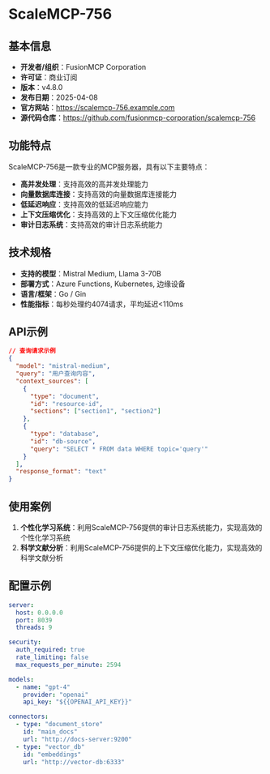 # ScaleMCP-756

## 基本信息

- **开发者/组织**：FusionMCP Corporation
- **许可证**：商业订阅
- **版本**：v4.8.0
- **发布日期**：2025-04-08
- **官方网站**：https://scalemcp-756.example.com
- **源代码仓库**：https://github.com/fusionmcp-corporation/scalemcp-756

## 功能特点

ScaleMCP-756是一款专业的MCP服务器，具有以下主要特点：

- **高并发处理**：支持高效的高并发处理能力
- **向量数据库连接**：支持高效的向量数据库连接能力
- **低延迟响应**：支持高效的低延迟响应能力
- **上下文压缩优化**：支持高效的上下文压缩优化能力
- **审计日志系统**：支持高效的审计日志系统能力


## 技术规格

- **支持的模型**：Mistral Medium, Llama 3-70B
- **部署方式**：Azure Functions, Kubernetes, 边缘设备
- **语言/框架**：Go / Gin
- **性能指标**：每秒处理约4074请求，平均延迟<110ms

## API示例

```json
// 查询请求示例
{
  "model": "mistral-medium",
  "query": "用户查询内容",
  "context_sources": [
    {
      "type": "document",
      "id": "resource-id",
      "sections": ["section1", "section2"]
    },
    {
      "type": "database",
      "id": "db-source",
      "query": "SELECT * FROM data WHERE topic='query'"
    }
  ],
  "response_format": "text"
}
```

## 使用案例

1. **个性化学习系统**：利用ScaleMCP-756提供的审计日志系统能力，实现高效的个性化学习系统
2. **科学文献分析**：利用ScaleMCP-756提供的上下文压缩优化能力，实现高效的科学文献分析


## 配置示例

```yaml
server:
  host: 0.0.0.0
  port: 8039
  threads: 9

security:
  auth_required: true
  rate_limiting: false
  max_requests_per_minute: 2594

models:
  - name: "gpt-4"
    provider: "openai"
    api_key: "${{OPENAI_API_KEY}}"

connectors:
  - type: "document_store"
    id: "main_docs"
    url: "http://docs-server:9200"
  - type: "vector_db"
    id: "embeddings"
    url: "http://vector-db:6333"
```